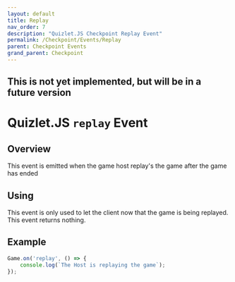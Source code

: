```yaml
---
layout: default
title: Replay
nav_order: 7
description: "Quizlet.JS Checkpoint Replay Event"
permalink: /Checkpoint/Events/Replay
parent: Checkpoint Events
grand_parent: Checkpoint
---
```

## This is not yet implemented, but will be in a future version
# Quizlet.JS `replay` Event

## Overview
This event is emitted when the game host replay's the game after the game has ended

## Using
This event is only used to let the client now that the game is being replayed. This event returns nothing.

## Example
```js
Game.on('replay', () => {
    console.log(`The Host is replaying the game`);
});
```